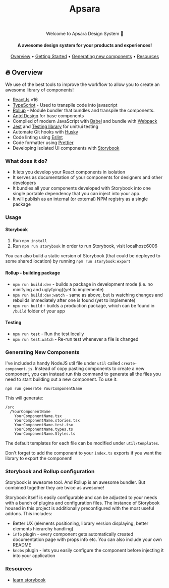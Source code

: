 <div align="center">
  <h1>Apsara</h1>
  <br><br>
   Welcome to Apsara Design System 👋
  <br>
</div>
<h4 align="center">A awesome design system for your products and experiences!</h4>
<p align="center">
  <a href="#fire-overview">Overview</a> •
  <a href="#usage">Getting Started</a> •
  <a href="#generating-new-components">Generating new components</a> •
  <a href="#resources">Resources</a>
</p>

## :fire: Overview

We use of the best tools to improve the workflow to allow you to create an awesome library of components!

-   [ReactJs](https://facebook.github.io/react/) v16
-   [TypeScript](https://www.typescriptlang.org/) - Used to transpile code into javascript
-   [Rollup](https://rollupjs.org) - Module bundler that bundles and transpile the components.
-   [Antd Design](https://ant.design/https://ant.design/) for base components
-   Compiled of modern JavaScript with [Babel](https://github.com/babel/babel) and bundle with [Webpack](https://webpack.js.org/)
-   [Jest](https://jestjs.io/) and [Testing library](https://testing-library.com/) for unit/ui testing
-   Automate Git hooks with [Husky](https://github.com/typicode/husky)
-   Code linting using [Eslint](https://github.com/eslint/eslint)
-   Code formatter using [Prettier](https://prettier.io/)
-   Developing isolated UI components with [Storybook](https://storybook.js.org/)

### What does it do?

-   It lets you develop your React components in isolation
-   It serves as documentation of your components for designers and other developers
-   It bundles all your components developed with Storybook into one single portable dependency that you can inject into your app.
-   It will publish as an internal (or external) NPM registry as a single package

### Usage

#### Storybook

1. Run `npm install`
2. Run `npm run storybook` in order to run Storybook, visit localhost:6006

You can also build a static version of Storybook (that could be deployed to some shared location) by running `npm run storybook:export`

#### Rollup - building package

-   `npm run build:dev` - builds a package in development mode (i.e. no minifying and uglyfying)(yet to implemente)
-   `npm run build:dev:watch` - same as above, but is watching changes and rebuilds immediately after one is found (yet to implemente)
-   `npm run build` - builds a production package, which can be found in `/build` folder of your app

#### Testing

-   `npm run test` - Run the test locally
-   `npm run test:watch` - Re-run test whenever a file is changed

### Generating New Components

I've included a handy NodeJS util file under `util` called `create-component.js`. Instead of copy pasting components to create a new component, you can instead run this command to generate all the files you need to start building out a new component. To use it:

```
npm run generate YourComponentName
```

This will generate:

```
/src
  /YourComponentName
    YourComponentName.tsx
    YourComponentName.stories.tsx
    YourComponentName.test.tsx
    YourComponentName.types.ts
    YourComponentName.Styles.ts
```

The default templates for each file can be modified under `util/templates`.

Don't forget to add the component to your `index.ts` exports if you want the library to export the component!

### Storybook and Rollup configuration

Storybook is awesome tool. And Rollup is an awesome bundler. But combined together they are twice as awesome!

Storybook itself is easily configurable and can be adjusted to your needs with a bunch of plugins and configuration files.
The instance of Storybook housed in this project is additionally preconfigured with the most useful addons. This includes:

-   Better UX (elements positioning, library version displaying, better elements hierarchy handling)
-   `info` plugin - every component gets automatically created documentation page with props info etc. You can also include your own README
-   `knobs` plugin - lets you easily configure the component before injecting it into your application

### Resources

-   [learn storybook](https://www.learnstorybook.com/)
